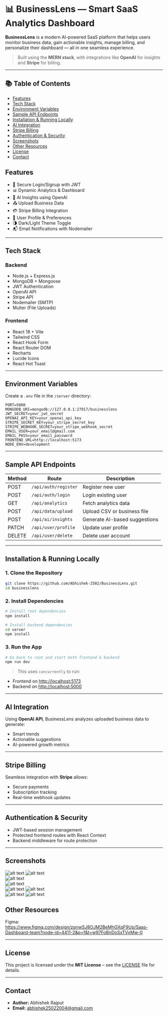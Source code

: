 
# 📊 BusinessLens — Smart SaaS Analytics Dashboard

**BusinessLens** is a modern AI-powered SaaS platform that helps users monitor business data, gain actionable insights, manage billing, and personalize their dashboard — all in one seamless experience.

> Built using the **MERN stack**, with integrations like **OpenAI** for insights and **Stripe** for billing.

---

## 📚 Table of Contents

* [Features](#features)
* [Tech Stack](#tech-stack)
* [Environment Variables](#environment-variables)
* [Sample API Endpoints](#sample-api-endpoints)
* [Installation & Running Locally](#installation--running-locally)
* [AI Integration](#ai-integration)
* [Stripe Billing](#stripe-billing)
* [Authentication & Security](#authentication--security)
* [Screenshots](#screenshots)
* [Other Resources](#other-resources)
* [License](#license)
* [Contact](#contact)


## Features

- 🔐 Secure Login/Signup with JWT
- 📊 Dynamic Analytics & Dashboard
- 🤖 AI Insights using OpenAI
- 📤 Upload Business Data
- 💳 Stripe Billing Integration
- 🧑 User Profile & Preferences
- 🌗 Dark/Light Theme Toggle
- 📬 Email Notifications with Nodemailer

---

## Tech Stack

### Backend
- Node.js + Express.js
- MongoDB + Mongoose
- JWT Authentication
- OpenAI API
- Stripe API
- Nodemailer (SMTP)
- Multer (File Uploads)

### Frontend
- React 18 + Vite
- Tailwind CSS
- React Hook Form
- React Router DOM
- Recharts
- Lucide Icons
- React Hot Toast

---

## Environment Variables

Create a `.env` file in the `/server` directory:

```env
PORT=5000
MONGODB_URI=mongodb://127.0.0.1:27017/businesslens
JWT_SECRET=your_jwt_secret
OPENAI_API_KEY=your_openai_api_key
STRIPE_SECRET_KEY=your_stripe_secret_key
STRIPE_WEBHOOK_SECRET=your_stripe_webhook_secret
EMAIL_USER=your_email@gmail.com
EMAIL_PASS=your_email_password
FRONTEND_URL=http://localhost:5173
NODE_ENV=development
```

---

## Sample API Endpoints

| Method | Route                   | Description                    |
|--------|-------------------------|--------------------------------|
| POST   | `/api/auth/register`    | Register new user              |
| POST   | `/api/auth/login`       | Login existing user            |
| GET    | `/api/analytics`        | Fetch analytics data           |
| POST   | `/api/data/upload`      | Upload CSV or business file    |
| POST   | `/api/ai/insights`      | Generate AI-based suggestions  |
| PATCH  | `/api/user/profile`     | Update user profile            |
| DELETE | `/api/user/delete`      | Delete user account            |

---

## Installation & Running Locally

### 1. Clone the Repository
```bash
git clone https://github.com/Abhishek-2502/BusinessLens.git
cd businesslens
```

### 2. Install Dependencies

```bash
# Install root dependencies
npm install

# Install backend dependencies
cd server
npm install
```

### 3. Run the App

```bash
# Go back to root and start both frontend & backend
npm run dev
```

> This uses `concurrently` to run:
- Frontend on [http://localhost:5173](http://localhost:5173)
- Backend on [http://localhost:5000](http://localhost:5000)

---

## AI Integration

Using **OpenAI API**, BusinessLens analyzes uploaded business data to generate:

- Smart trends
- Actionable suggestions
- AI-powered growth metrics

---

## Stripe Billing

Seamless integration with **Stripe** allows:

- Secure payments
- Subscription tracking
- Real-time webhook updates

---

## Authentication & Security

- JWT-based session management
- Protected frontend routes with React Context
- Backend middleware for route protection

---

## Screenshots

  ![alt text](<Images/1.png>) 
  ![alt text](<Images/2.png>)  
  ![alt text](<Images/3.png>)  
  ![alt text](<Images/4.png>)  
  ![alt text](<Images/5.png>) 
  ![alt text](<Images/6.png>)  
  ![alt text](<Images/7.png>) 
  ![alt text](<Images/9.png>) 

## Other Resources

Figma: https://www.figma.com/design/zqnwSJ8OJM2BeMhGXqF9Up/Saas-Dashboard-team?node-id=4411-2&p=f&t=w97FoBnDoSxTVxMw-0

---

## License

This project is licensed under the **MIT License** – see the [LICENSE](./LICENSE) file for details.

---

## Contact

- **Author:** Abhishek Rajput
- **Email:** abhishek25022004@gmail.com

